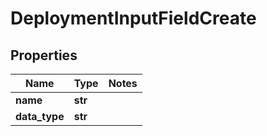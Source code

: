 # DeploymentInputFieldCreate

## Properties
Name | Type | Notes
------------ | ------------- | -------------
**name** | **str** | 
**data_type** | **str** | 


